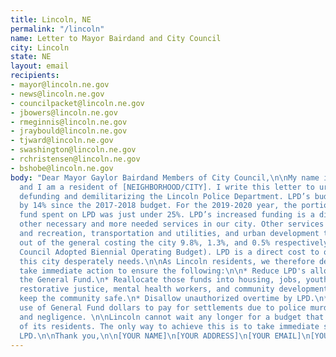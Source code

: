 ```yaml
---
title: Lincoln, NE
permalink: "/lincoln"
name: Letter to Mayor Bairdand and City Council
city: Lincoln
state: NE
layout: email
recipients:
- mayor@lincoln.ne.gov
- news@lincoln.ne.gov
- councilpacket@lincoln.ne.gov
- jbowers@lincoln.ne.gov
- rmeginnis@lincoln.ne.gov
- jraybould@lincoln.ne.gov
- tjward@lincoln.ne.gov
- swashington@lincoln.ne.gov
- rchristensen@lincoln.ne.gov
- bshobe@lincoln.ne.gov
body: "Dear Mayor Gaylor Bairdand Members of City Council,\n\nMy name is [YOUR NAME]
  and I am a resident of [NEIGHBORHOOD/CITY]. I write this letter to urge you to begin
  defunding and demilitarizing the Lincoln Police Department. LPD’s budget has increased
  by 14% since the 2017-2018 budget. For the 2019-2020 year, the portion of the general
  fund spent on LPD was just under 25%. LPD’s increased funding is a direct harm to
  other necessary and more needed services in our city. Other services including parks
  and recreation, transportation and utilities, and urban development take much less
  out of the general costing the city 9.8%, 1.3%, and 0.5% respectively (Source: 2018-2020
  Council Adopted Biennial Operating Budget). LPD is a direct cost to other services
  this city desperately needs.\n\nAs Lincoln residents, we therefore demand that you
  take immediate action to ensure the following:\n\n* Reduce LPD's allocation from
  the General Fund.\n* Reallocate those funds into housing, jobs, youth programs,
  restorative justice, mental health workers, and community development programs to
  keep the community safe.\n* Disallow unauthorized overtime by LPD.\n* Discontinue
  use of General Fund dollars to pay for settlements due to police murder, misconduct,
  and negligence. \n\nLincoln cannot wait any longer for a budget that meets the needs
  of its residents. The only way to achieve this is to take immediate steps to defund
  LPD.\n\nThank you,\n\n[YOUR NAME]\n[YOUR ADDRESS]\n[YOUR EMAIL]\n[YOUR PHONE NUMBER]"
---
```


